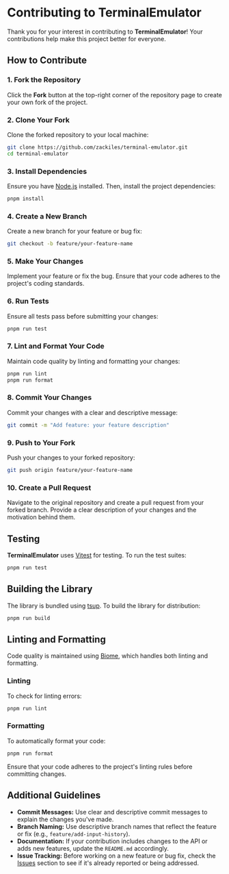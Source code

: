 # Contributing to TerminalEmulator

Thank you for your interest in contributing to **TerminalEmulator**! Your contributions help make this project better for everyone.

## How to Contribute

### 1. Fork the Repository

Click the **Fork** button at the top-right corner of the repository page to create your own fork of the project.

### 2. Clone Your Fork

Clone the forked repository to your local machine:

```bash
git clone https://github.com/zackiles/terminal-emulator.git
cd terminal-emulator
```

### 3. Install Dependencies

Ensure you have [Node.js](https://nodejs.org/) installed. Then, install the project dependencies:

```bash
pnpm install
```

### 4. Create a New Branch

Create a new branch for your feature or bug fix:

```bash
git checkout -b feature/your-feature-name
```

### 5. Make Your Changes

Implement your feature or fix the bug. Ensure that your code adheres to the project's coding standards.

### 6. Run Tests

Ensure all tests pass before submitting your changes:

```bash
pnpm run test
```

### 7. Lint and Format Your Code

Maintain code quality by linting and formatting your changes:

```bash
pnpm run lint
pnpm run format
```

### 8. Commit Your Changes

Commit your changes with a clear and descriptive message:

```bash
git commit -m "Add feature: your feature description"
```

### 9. Push to Your Fork

Push your changes to your forked repository:

```bash
git push origin feature/your-feature-name
```

### 10. Create a Pull Request

Navigate to the original repository and create a pull request from your forked branch. Provide a clear description of your changes and the motivation behind them.

## Testing

**TerminalEmulator** uses [Vitest](https://vitest.dev/) for testing. To run the test suites:

```bash
pnpm run test
```

## Building the Library

The library is bundled using [tsup](https://tsup.egoist.dev/). To build the library for distribution:

```bash
pnpm run build
```

## Linting and Formatting

Code quality is maintained using [Biome](https://biomejs.dev/), which handles both linting and formatting.

### Linting

To check for linting errors:

```bash
pnpm run lint
```

### Formatting

To automatically format your code:

```bash
pnpm run format
```

Ensure that your code adheres to the project's linting rules before committing changes.

## Additional Guidelines

- **Commit Messages:** Use clear and descriptive commit messages to explain the changes you've made.
- **Branch Naming:** Use descriptive branch names that reflect the feature or fix (e.g., `feature/add-input-history`).
- **Documentation:** If your contribution includes changes to the API or adds new features, update the `README.md` accordingly.
- **Issue Tracking:** Before working on a new feature or bug fix, check the [Issues](https://github.com/zackilese/terminal-emulator/issues) section to see if it's already reported or being addressed.
